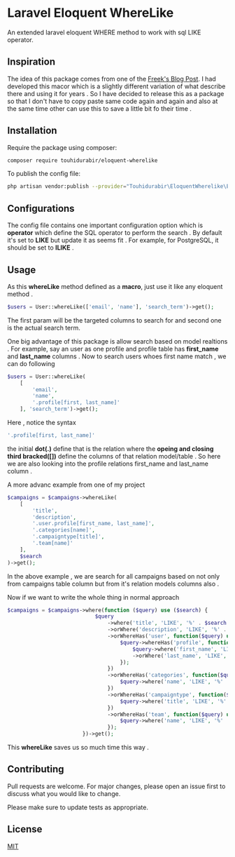 # Laravel Eloquent WhereLike

An extended laravel eloquent WHERE method to work with sql LIKE operator.

## Inspiration

The idea of this package comes from one of the [Freek's Blog Post](https://freek.dev/1182-searching-models-using-a-where-like-query-in-laravel). I had developed this macor which is a slightly different variation of what describe there and using it for years . So I have decided to release this as a package so that I don't have to copy paste same code again and again and also at the same time other can use this to save a little bit fo their time . 

## Installation

Require the package using composer:

```bash
composer require touhidurabir/eloquent-wherelike
```

To publish the config file:
```bash
php artisan vendor:publish --provider="Touhidurabir\EloquentWherelike\EloquentWherelikeServiceProvider" --tag=config
```

## Configurations
The config file contains one important configuration option which is **operator** which define the SQL operator to perform the search . By default it's set to **LIKE** but update it as seems fit . For example, for PostgreSQL, it should be set to **ILIKE** .


## Usage

As this **whereLike** method defined as a **macro**, just use it like any eloquent method . 

```php
$users = User::whereLike(['email', 'name'], 'search_term')->get();
```

The first param will be the targeted columns to search for and second one is the actual search term. 

One big advantage of this package is allow search based on model realtions . For example, say an user as one profile and profile table has **first_name** and **last_name** columns . Now to search users whoes first name match , we can do following 

```php
$users = User::whereLike(
    [
        'email', 
        'name',
        '.profile[first, last_name]'
    ], 'search_term')->get();
```

Here , notice the syntax 

```php
'.profile[first, last_name]'
```

the initial **dot(.)** define that is the relation where the **opeing and closing third bracked([])** define the columns of that relation model/table . So here we are also looking into the profile relations first_name and last_name column . 

A more advanc example from one of my project 

```php
$campaigns = $campaigns->whereLike(
    [
        'title', 
        'description',
        '.user.profile[first_name, last_name]',
        '.categories[name]',
        '.campaigntype[title]',
        '.team[name]'
    ], 
    $search
)->get();
```

In the above example , we are search for all campaigns based on not only from campaigns table column but from it's relation models columns also . 

Now if we want to write the whole thing in normal approach 

```php
$campaigns = $campaigns->where(function ($query) use ($search) {
                            $query
                                ->where('title', 'LIKE', '%' . $search . '%')
                                ->orWhere('description', 'LIKE', '%' . $search . '%')
                                ->orWhereHas('user', function($query) use ($search) {
                                    $query->whereHas('profile', function($query) use ($search) {
                                        $query->where('first_name', 'LIKE', '%' . $search . '%')
                                        ->orWhere('last_name', 'LIKE', '%' . $search . '%');
                                    });
                                })
                                ->orWhereHas('categories', function($query) use ($search) {
                                    $query->where('name', 'LIKE', '%' . $search . '%');
                                })
                                ->orWhereHas('campaigntype', function($query) use ($search) {
                                    $query->where('title', 'LIKE', '%' . $search . '%');
                                })
                                ->orWhereHas('team', function($query) use ($search) {
                                    $query->where('name', 'LIKE', '%' . $search . '%');
                                });
                        })->get();
```

This **whereLike** saves us so much time this way . 

## Contributing
Pull requests are welcome. For major changes, please open an issue first to discuss what you would like to change.

Please make sure to update tests as appropriate.

## License
[MIT](./LICENSE.md)
